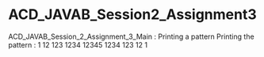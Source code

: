 # ACD_JAVAB_Session2_Assignment3
ACD_JAVAB_Session_2_Assignment_3_Main : Printing a pattern
Printing the pattern :
1
12
123
1234
12345
1234
123
12
1
